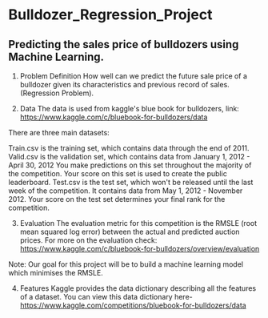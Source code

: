 # Bulldozer_Regression_Project

## Predicting the sales price of bulldozers using Machine Learning.

1. Problem Definition
How well can we predict the future sale price of a bulldozer given its characteristics and previous record of sales.(Regression Problem).

2. Data
The data is used from kaggle's blue book for bulldozers, link: https://www.kaggle.com/c/bluebook-for-bulldozers/data

There are three main datasets:

Train.csv is the training set, which contains data through the end of 2011.
Valid.csv is the validation set, which contains data from January 1, 2012 - April 30, 2012 You make predictions on this set throughout the majority of the competition. Your score on this set is used to create the public leaderboard.
Test.csv is the test set, which won't be released until the last week of the competition. It contains data from May 1, 2012 - November 2012. Your score on the test set determines your final rank for the competition.

3. Evaluation
The evaluation metric for this competition is the RMSLE (root mean squared log error) between the actual and predicted auction prices. For more on the evaluation check: https://www.kaggle.com/c/bluebook-for-bulldozers/overview/evaluation

Note: Our goal for this project will be to build a machine learning model which minimises the RMSLE.

4. Features
Kaggle provides the data dictionary describing all the features of a dataset. You can view this data dictionary here- https://www.kaggle.com/competitions/bluebook-for-bulldozers/data
